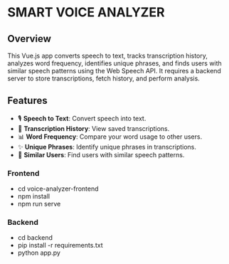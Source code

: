# SMART VOICE ANALYZER

## Overview
This Vue.js app converts speech to text, tracks transcription history, analyzes word frequency, identifies unique phrases, and finds users with similar speech patterns using the Web Speech API. It requires a backend server to store transcriptions, fetch history, and perform analysis.

## Features
- 🎙️ **Speech to Text**: Convert speech into text.
- 📜 **Transcription History**: View saved transcriptions.
- 📊 **Word Frequency**: Compare your word usage to other users.
- ✨ **Unique Phrases**: Identify unique phrases in transcriptions.
- 👥 **Similar Users**: Find users with similar speech patterns.

### Frontend 
- cd voice-analyzer-frontend
- npm install
- npm run serve

### Backend
- cd backend
- pip install -r requirements.txt
- python app.py
